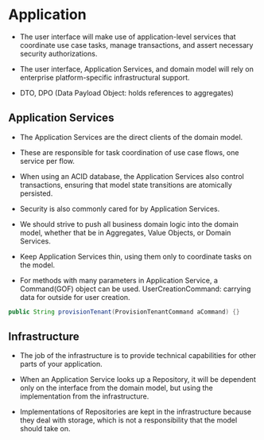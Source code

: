 # Application

- The user interface will make use of application-level services that coordinate
  use case tasks, manage transactions, and assert necessary security
  authorizations.

- The user interface, Application Services, and domain model will rely on
  enterprise platform-specific infrastructural support.

- DTO, DPO (Data Payload Object: holds references to aggregates)

## Application Services

- The Application Services are the direct clients of the domain model.

- These are responsible for task coordination of use case flows, one service per
  flow.

- When using an ACID database, the Application Services also control
  transactions, ensuring that model state transitions are atomically persisted.

- Security is also commonly cared for by Application Services.

- We should strive to push all business domain logic into the domain model,
  whether that be in Aggregates, Value Objects, or Domain Services.

- Keep Application Services thin, using them only to coordinate tasks on the model.

- For methods with many parameters in Application Service, a Command(GOF) object can
  be used. UserCreationCommand: carrying data for outside for user creation.

```java
public String provisionTenant(ProvisionTenantCommand aCommand) {}
```

## Infrastructure

- The job of the infrastructure is to provide technical capabilities for other
  parts of your application.

- When an Application Service looks up a Repository, it will be dependent only
  on the interface from the domain model, but using the implementation from the
  infrastructure.

- Implementations of Repositories are kept in the infrastructure because they
  deal with storage, which is not a responsibility that the model should take on.
